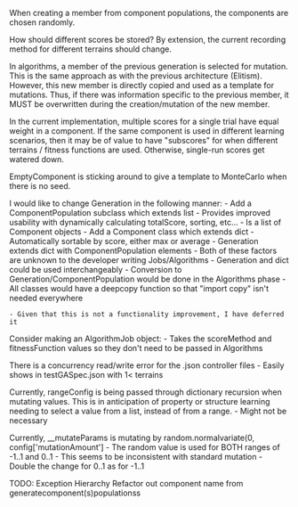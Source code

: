 
When creating a member from component populations,
the components are chosen randomly.

How should different scores be stored?
By extension, the current recording method for different terrains should change.

In algorithms, a member of the previous generation is selected for mutation.
This is the same approach as with the previous architecture (Elitism).
However, this new member is directly copied and used as a template for mutations.
Thus, if there was information specific to the previous member, it MUST be overwritten
during the creation/mutation of the new member.

In the current implementation, multiple scores for a single trial have equal weight in a component.
If the same component is used in different learning scenarios, then it may be of value to have "subscores"
for when different terrains / fitness functions are used.
Otherwise, single-run scores get watered down.

EmptyComponent is sticking around to give a template to MonteCarlo when there is no seed.

I would like to change Generation in the following manner:
    - Add a ComponentPopulation subclass which extends list
            - Provides improved usability with dynamically calculating totalScore, sorting, etc...
            - Is a list of Component objects
    - Add a Component class which extends dict
            - Automatically sortable by score, either max or average
    - Generation extends dict with ComponentPopulation elements
    - Both of these factors are unknown to the developer writing Jobs/Algorithms
        - Generation and dict could be used interchangeably
        - Conversion to Generation/ComponentPopulation would be done in the Algorithms phase
    - All classes would have a deepcopy function so that "import copy" isn't needed everywhere

    - Given that this is not a functionality improvement, I have deferred it

Consider making an AlgorithmJob object:
    - Takes the scoreMethod and fitnessFunction values so they don't need to be passed in Algorithms

There is a concurrency read/write error for the .json controller files
    - Easily shows in testGASpec.json with 1< terrains

Currently, rangeConfig is being passed through dictionary recursion when mutating values.
This is in anticipation of property or structure learning needing to select a value from a
list, instead of from a range.
    - Might not be necessary

Currently, __mutateParams is mutating by random.normalvariate(0, config['mutationAmount']
    - The random value is used for BOTH ranges of -1..1 and 0..1
    - This seems to be inconsistent with standard mutation
        - Double the change for 0..1 as for -1..1

TODO:
Exception Hierarchy
Refactor out component name from generatecomponent(s)populationss